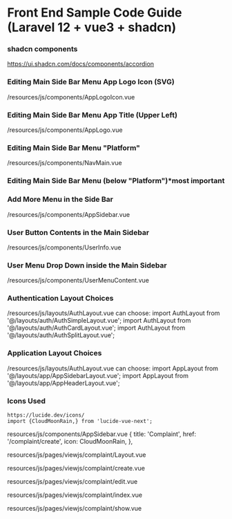 
# Front End Sample Code Guide (Laravel 12 + vue3 + shadcn)

### shadcn components
https://ui.shadcn.com/docs/components/accordion

### Editing Main Side Bar Menu App Logo Icon (SVG)
/resources/js/components/AppLogoIcon.vue

### Editing Main Side Bar Menu App Title (Upper Left)
/resources/js/components/AppLogo.vue

### Editing Main Side Bar Menu "Platform"
/resources/js/components/NavMain.vue

### Editing Main Side Bar Menu (below "Platform")*most important
### Add More Menu in the Side Bar
/resources/js/components/AppSidebar.vue

### User Button Contents in the Main Sidebar
/resources/js/components/UserInfo.vue

### User Menu Drop Down inside the Main Sidebar
/resources/js/components/UserMenuContent.vue

### Authentication Layout Choices
/resources/js/layouts/AuthLayout.vue
   can choose:
      import AuthLayout from '@/layouts/auth/AuthSimpleLayout.vue';
      import AuthLayout from '@/layouts/auth/AuthCardLayout.vue';
      import AuthLayout from '@/layouts/auth/AuthSplitLayout.vue';

### Application Layout Choices
/resources/js/layouts/AuthLayout.vue
   can choose:
      import AppLayout from '@/layouts/app/AppSidebarLayout.vue';
      import AppLayout from '@/layouts/app/AppHeaderLayout.vue';

### Icons Used
    https://lucide.dev/icons/
    import {CloudMoonRain,} from 'lucide-vue-next';

resources/js/components/AppSidebar.vue
    {
        title: 'Complaint',
        href: '/complaint/create',
        icon: CloudMoonRain,
    },

resources/js/pages/viewjs/complaint/Layout.vue
<script setup lang="ts">
import Heading from '@/components/Heading.vue';
import { Button } from '@/components/ui/button';
import { Separator } from '@/components/ui/separator';
import { type NavItem } from '@/types';
import { Link, usePage } from '@inertiajs/vue3';

const modelName = "Customer Complaints Page";
const description = "This is the model for customer complaints. You can view, create, update, and delete complaints.";
const sidebarNavItems: NavItem[] = [
    {
        title: 'Search',
        href: '/complaint',
    },
    {
        title: 'Create New',
        href: '/complaint/create',
    },
    
];

const page = usePage();

const currentPath = page.props.ziggy?.location ? new URL(page.props.ziggy.location).pathname : '';
</script>

<template>
    <div class="px-4 py-6">
        <Heading v-bind:title="modelName" v-bind:description="description" />

        <div class="flex flex-col space-y-8 md:space-y-0 lg:flex-row lg:space-x-12 lg:space-y-0">
            <aside class="w-full max-w-xl lg:w-48">
                <nav class="flex flex-col space-x-0 space-y-1">
                    <Button
                        v-for="item in sidebarNavItems"
                        :key="item.href"
                        variant="ghost"
                        :class="['w-full justify-start', { 'bg-muted': currentPath === item.href }]"
                        as-child
                    >
                        <Link :href="item.href">
                            {{ item.title }}
                        </Link>
                    </Button>
                </nav>
            </aside>

            <Separator class="my-6 md:hidden" />

            <div class="flex-1 md:max-w-2xl">
                <section class="max-w-xl space-y-12">
                    <slot />
                </section>
            </div>
        </div>
    </div>
</template>

resources/js/pages/viewjs/complaint/create.vue
<script setup lang="ts">
import { Head, Link, useForm, usePage } from '@inertiajs/vue3';

import DeleteUser from '@/components/DeleteUser.vue';
import HeadingSmall from '@/components/HeadingSmall.vue';
import InputError from '@/components/InputError.vue';
import { Button } from '@/components/ui/button';
import { Input } from '@/components/ui/input';
import { Label } from '@/components/ui/label';
import AppLayout from '@/layouts/AppLayout.vue';
import SettingsLayout from '@/pages/viewjs/complaint/xLayout.vue';
import { type BreadcrumbItem, type SharedData, type User } from '@/types';

interface Props {
    complaints: {type: Array,},
}

defineProps<Props>();

const headTitle = "Create New Customer Complaint";
const description = "Create a new customer complaint.";
const breadcrumbs: BreadcrumbItem[] = [{
    title: 'Create New Complaint',
    href: '/complaint/create',
},];

const page = usePage<SharedData>();
const user = page.props.auth.user as User;

const form = useForm({
    'accountnumber':"",
    'name'         :"",
    'address'      :"",
    'description'  :"",
});

// Register the form with into local storage
//import mem from '@/extra/gboi_memory';
//mem.register('complaint', form);

const submit = () => {
    form.post(route('complaint.post'), {
        preserveScroll: true,
    });
};
</script>

<template>
    <AppLayout :breadcrumbs="breadcrumbs">

        <Head v-bind:title="headTitle" />
        <SettingsLayout>
            <div class="flex flex-col space-y-6">
                <HeadingSmall v-bind:title="headTitle" v-bind:description="description" />
                <form @submit.prevent="submit" class="space-y-6">
                    <div class="grid gap-2">
                        <Label for="accountnumber">Account Number</Label>
                        <Input id="accountnumber" class="mt-1 block w-full" v-model="form.accountnumber" required autocomplete="accountnumber"
                            placeholder="accountnumber" />
                        <InputError class="mt-2" :message="form.errors.accountnumber" />
                    </div>

                    <div class="grid gap-2">
                        <Label for="name">Name</Label>
                        <Input id="name" class="mt-1 block w-full" v-model="form.name" required autocomplete="name"
                            placeholder="Full name" />
                        <InputError class="mt-2" :message="form.errors.name" />
                    </div>

                    <div class="grid gap-2">
                        <Label for="address">Address</Label>
                        <Input id="name" class="mt-1 block w-full" v-model="form.address" required autocomplete="address"
                            placeholder="Address" />
                        <InputError class="mt-2" :message="form.errors.address" />
                    </div>

                    <div class="grid gap-2">
                        <Label for="description">Description</Label>
                        <Input id="description" class="mt-1 block w-full" v-model="form.description" required autocomplete="description"
                            placeholder="Description" />
                        <InputError class="mt-2" :message="form.errors.description" />
                    </div>

                    <div class="flex items-center gap-4">
                        <div class="ml-auto my-auto">
                            <Button :disabled="form.processing">Save</Button>
                            <Transition enter-active-class="transition ease-in-out" enter-from-class="opacity-0"
                                leave-active-class="transition ease-in-out" leave-to-class="opacity-0">
                                <p v-show="form.recentlySuccessful" class="text-sm text-neutral-600">Saved.</p>
                            </Transition>
                        </div>
                    </div>
                </form>
            </div>

        </SettingsLayout>
    </AppLayout>
</template>

resources/js/pages/viewjs/complaint/edit.vue
<script setup lang="ts">

import { Head, Link, useForm, usePage } from '@inertiajs/vue3';
import DeleteUser from '@/components/DeleteUser.vue';
import HeadingSmall from '@/components/HeadingSmall.vue';
import InputError from '@/components/InputError.vue';
import { Button } from '@/components/ui/button';
import { Input } from '@/components/ui/input';
import { Label } from '@/components/ui/label';
import AppLayout from '@/layouts/AppLayout.vue';
import SettingsLayout from '@/pages/viewjs/complaint/xLayout.vue';
import { type BreadcrumbItem, type SharedData, type User } from '@/types';
import { ref } from 'vue';

interface Props {
    complaint: Object,
}

const props = defineProps<Props>();

const headTitle = "Modify Customer Complaint";
const description = "Input data change for customer complaint.";
const breadcrumbs: BreadcrumbItem[] = [{
    title: 'Edit Complaint',
    href: '/complaint/edit',
},];

const page = usePage<SharedData>();
const user = page.props.auth.user as User;

const form = useForm({
    id            :props.complaint.id,
    accountnumber :props.complaint.accountnumber, 
    name          :props.complaint.name,
    address       :props.complaint.address,
    description   :props.complaint.description,
    image         :props.complaint.image,
    image_file    :null,
});

const img_url = ref();
const encodeImageFileAsURL = (event) => {
    const files = event.target.files;
    img_url.value = URL.createObjectURL(files[0]); 
    form.image_file = files[0];
}

const submit = () => {
    console.log(form);
    form.put(route('complaint.update', { id: form.id }), {
        preserveScroll: true,
    });
};
</script>

<template>
    <AppLayout :breadcrumbs="breadcrumbs">

        <Head v-bind:title="headTitle" />
        <SettingsLayout>
            <div class="flex flex-col space-y-6">
                <HeadingSmall v-bind:title="headTitle" v-bind:description="description" />
                <form @submit.prevent="submit" class="space-y-6">
                    <div class="grid gap-2">
                        <Label for="accountnumber">Account Number</Label>
                        <Input id="accountnumber" class="mt-1 block w-full" v-model="form.accountnumber" required autocomplete="accountnumber"
                            placeholder="accountnumber" />
                        <InputError class="mt-2" :message="form.errors.accountnumber" />
                    </div>

                    <div class="grid gap-2">
                        <Label for="name">Name</Label>
                        <Input id="name" class="mt-1 block w-full" v-model="form.name" required autocomplete="name"
                            placeholder="Full name" />
                        <InputError class="mt-2" :message="form.errors.name" />
                    </div>

                    <div class="grid gap-2">
                        <Label for="address">Address</Label>
                        <Input id="name" class="mt-1 block w-full" v-model="form.address" required autocomplete="address"
                            placeholder="Address" />
                        <InputError class="mt-2" :message="form.errors.address" />
                    </div>

                    <div class="grid gap-2">
                        <Label for="description">Description</Label>
                        <Input id="description" class="mt-1 block w-full" v-model="form.description" required autocomplete="description"
                            placeholder="Description" />
                        <InputError class="mt-2" :message="form.errors.description" />
                    </div>

                    <div class="grid gap-2">
                        <Label for="image">Picture</Label>
                        <Input type="file" accept="image/*" id="image" class="mt-1 block w-full" @change="encodeImageFileAsURL($event)" />
                        <InputError class="mt-2" :message="form.errors.image_file" />
                    </div>

                    <div class="grid gap-2">
                        <img :src="img_url" alt="" srcset="" class="border-2 rounded-lg">
                    </div>

                    <div class="flex items-center gap-4">
                        <div class="ml-auto my-auto">
                            <Button :disabled="form.processing">Save</Button>
                            <Transition enter-active-class="transition ease-in-out" enter-from-class="opacity-0"
                                leave-active-class="transition ease-in-out" leave-to-class="opacity-0">
                                <p v-show="form.recentlySuccessful" class="text-sm text-neutral-600">Saved.</p>
                            </Transition>
                        </div>
                    </div>
                </form>
            </div>

        </SettingsLayout>
    </AppLayout>
</template>

resources/js/pages/viewjs/complaint/index.vue
<script setup lang="ts">

import {
    DropdownMenu,
    DropdownMenuContent,
    DropdownMenuItem,
    DropdownMenuLabel,
    DropdownMenuSeparator,
    DropdownMenuTrigger,
} from "@/components/ui/dropdown-menu"

import { Head, Link, useForm, usePage } from '@inertiajs/vue3';
import DeleteUser from '@/components/DeleteUser.vue';
import HeadingSmall from '@/components/HeadingSmall.vue';
import InputError from '@/components/InputError.vue';
import { Button } from '@/components/ui/button';
import { Input } from '@/components/ui/input';
import { Label } from '@/components/ui/label';
import AppLayout from '@/layouts/AppLayout.vue';
import SettingsLayout from '@/pages/viewjs/complaint/xLayout.vue';
import { type BreadcrumbItem, type SharedData, type User } from '@/types';

interface Props {
    complaints: { type: Array, },
}

defineProps<Props>();

const headTitle = "Complaint Master List";
const description = "Master lisr of customer complaint.";
const breadcrumbs: BreadcrumbItem[] = [{
    title: 'Complaint Index',
    href: '/complaint',
},];

const page = usePage<SharedData>();
const user = page.props.auth.user as User;

const form = useForm({
    'accountnumber': "",
    'name': "",
    'address': "",
    'description': "",
});

const submit = () => {
    form.post(route('complaint.post'), {
        preserveScroll: true,
    });
};
</script>

<template>
    <AppLayout :breadcrumbs="breadcrumbs">

        <Head v-bind:title="headTitle" />
        <SettingsLayout>
            <div class="flex flex-col space-y-6">
                <HeadingSmall v-bind:title="headTitle" v-bind:description="description" />
                <form @submit.prevent="submit" class="space-y-6">

                    <div class="grid gap-2">
                        <Label for="accountnumber">Account Number</Label>
                        <Input id="accountnumber" class="mt-1 block w-full" v-model="form.accountnumber" required
                            autocomplete="accountnumber" placeholder="accountnumber" />
                        <InputError class="mt-2" :message="form.errors.accountnumber" />
                    </div>

                    <div class="flex items-center gap-4">
                        <div class="ml-auto my-auto">
                            <Button :disabled="form.processing">Search</Button>
                            <Transition enter-active-class="transition ease-in-out" enter-from-class="opacity-0"
                                leave-active-class="transition ease-in-out" leave-to-class="opacity-0">
                                <p v-show="form.recentlySuccessful" class="text-sm text-neutral-600">Saved.</p>
                            </Transition>
                        </div>
                    </div>
                </form>

                <div class="p-6 text-gray-900 dark:text-gray-100">
                    <div class="overflow-auto p-2 border rounded">
                        <table class="min-w-full text-left text-sm font-dark text-surface dark:text-white">
                            <thead class="border-b border-neutral-200 font-medium dark:border-white/10">
                                <tr>
                                    <th scope="col" class="px-1 py-4">
                                        Action
                                    </th>
                                    <th scope="col" class="px-3 py-4">
                                        #
                                    </th>
                                    <th scope="col" class="px-3 py-4">
                                        Accountnumber
                                    </th>
                                    <th scope="col" class="px-3 py-4">
                                        Name
                                    </th>
                                    <th scope="col" class="px-3 py-4">
                                        Address
                                    </th>
                                    <th scope="col" class="px-3 py-4">
                                        Description
                                    </th>
                                </tr>
                            </thead>
                            <tbody>
                                <tr v-for="(complaint, index) in complaints" :key="index"
                                    class="border-b border-neutral-200 dark:border-white/10">
                                    <td class="whitespace-nowrap px-6 py-3">

                                        <DropdownMenu>
                                            <DropdownMenuTrigger>
                                                <div class="flex items-center space-x-2 border border-neutral-200 dark:border-white/10 rounded-full p-2 cursor-pointer hover:bg-gray-100 dark:hover:bg-gray-700">
                                                    >>
                                                </div>

                                            </DropdownMenuTrigger>
                                            <DropdownMenuContent>
                                                <div
                                                    class="flex flex-col p-2 space-y-2 border-b border-neutral-200 dark:border-white/10">
                                                    <Link :href="route(
                                                        'complaint.show',
                                                        [complaint.id]
                                                    )
                                                        " class="p-2 px-5 rounded my-auto text-white bg-green-600">
                                                    View
                                                    </Link>

                                                    <Link :href="route(
                                                        'complaint.edit',
                                                        { id: complaint.id }
                                                    )
                                                        " class="p-2 px-6 rounded my-auto text-white bg-blue-500">
                                                    Edit
                                                    </Link>

                                                    <DangerButton class="p-2 rounded my-auto text-white bg-red-500"
                                                        @click="
                                                            deleteEvent(
                                                                complaint.id
                                                            )
                                                            ">
                                                        Delete
                                                    </DangerButton>
                                                </div>

                                            </DropdownMenuContent>
                                        </DropdownMenu>

                                    </td>
                                    <td class="whitespace-nowrap px-6 py-4">
                                        {{ complaint.id }}
                                    </td>
                                    <td class="whitespace-nowrap px-6 py-4">
                                        {{ complaint.accountnumber }}
                                    </td>
                                    <td class="whitespace-nowrap px-6 py-4">
                                        {{ complaint.name }}
                                    </td>
                                    <td class="whitespace-nowrap px-6 py-4">
                                        {{ complaint.address }}
                                    </td>
                                    <td class="whitespace-nowrap px-6 py-4">
                                        {{ complaint.description }}
                                    </td>
                                </tr>
                            </tbody>
                        </table>
                    </div>
                </div>

            </div>

        </SettingsLayout>
    </AppLayout>
</template>

resources/js/pages/viewjs/complaint/show.vue
<script setup lang="ts">
import { Head, Link, useForm, usePage } from '@inertiajs/vue3';

import DeleteUser from '@/components/DeleteUser.vue';
import HeadingSmall from '@/components/HeadingSmall.vue';
import InputError from '@/components/InputError.vue';
import { Button } from '@/components/ui/button';
import { Input } from '@/components/ui/input';
import { Label } from '@/components/ui/label';
import AppLayout from '@/layouts/AppLayout.vue';
import SettingsLayout from '@/pages/viewjs/complaint/xLayout.vue';
import { type BreadcrumbItem, type SharedData, type User } from '@/types';

interface Props {
    complaint: Object,
}

const props = defineProps<Props>();

const headTitle = "View Customer Complaint";
const description = "View a new customer complaint.";
const breadcrumbs: BreadcrumbItem[] = [{
    title: 'View Complaint',
    href: '/complaint/view',
},];

const page = usePage<SharedData>();
const user = page.props.auth.user as User;

const form = useForm({
    id            :props.complaint.id,
    accountnumber :props.complaint.accountnumber, 
    name          :props.complaint.name,
    address       :props.complaint.address,
    description   :props.complaint.description,
    created_at    :props.complaint.created_at,
    updated_at    :props.complaint.updated_at,
});


const submit = () => {
    form.get(route('complaint.index'), {
        preserveScroll: true,
    });
};
</script>

<template>
    <AppLayout :breadcrumbs="breadcrumbs">

        <Head v-bind:title="headTitle" />
        <SettingsLayout>
            <div class="flex flex-col space-y-6">
                <HeadingSmall v-bind:title="headTitle" v-bind:description="description" />
                <form @submit.prevent="submit" class="space-y-6">
                    <div class="grid gap-2">
                        <Label for="accountnumber">Account Number</Label>
                        <Input id="accountnumber" class="mt-1 block w-full" v-model="form.accountnumber" required autocomplete="accountnumber"
                            placeholder="accountnumber" />
                        <InputError class="mt-2" :message="form.errors.accountnumber" />
                    </div>

                    <div class="grid gap-2">
                        <Label for="name">Name</Label>
                        <Input id="name" class="mt-1 block w-full" v-model="form.name" required autocomplete="name"
                            placeholder="Full name" />
                        <InputError class="mt-2" :message="form.errors.name" />
                    </div>

                    <div class="grid gap-2">
                        <Label for="address">Address</Label>
                        <Input id="name" class="mt-1 block w-full" v-model="form.address" required autocomplete="address"
                            placeholder="Address" />
                        <InputError class="mt-2" :message="form.errors.address" />
                    </div>

                    <div class="grid gap-2">
                        <Label for="description">Description</Label>
                        <Input id="description" class="mt-1 block w-full" v-model="form.description" required autocomplete="description"
                            placeholder="Description" />
                        <InputError class="mt-2" :message="form.errors.description" />
                    </div>

                    <div class="grid gap-2">
                        <Label for="created_at">Created At</Label>
                        <Input id="created_at" class="mt-1 block w-full" v-model="form.created_at" required autocomplete="created_at"
                            placeholder="created_at" />
                        <InputError class="mt-2" :message="form.errors.created_at" />
                    </div>

                    <div class="grid gap-2">
                        <Label for="updated_at">Updated At</Label>
                        <Input id="updated_at" class="mt-1 block w-full" v-model="form.updated_at" required autocomplete="updated_at"
                            placeholder="updated_at" />
                        <InputError class="mt-2" :message="form.errors.updated_at" />
                    </div>

                    <div class="flex items-center gap-4">
                        <div class="ml-auto my-auto">
                            <Button :disabled="form.processing">Back</Button>
                            <Transition enter-active-class="transition ease-in-out" enter-from-class="opacity-0"
                                leave-active-class="transition ease-in-out" leave-to-class="opacity-0">
                                <p v-show="form.recentlySuccessful" class="text-sm text-neutral-600">Backed.</p>
                            </Transition>
                        </div>
                    </div>
                </form>
            </div>

        </SettingsLayout>
    </AppLayout>
</template>

